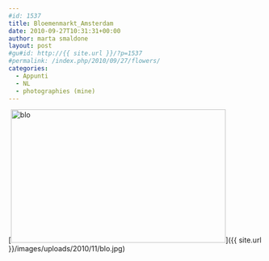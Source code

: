 ```yaml
---
#id: 1537
title: Bloemenmarkt_Amsterdam
date: 2010-09-27T10:31:31+00:00
author: marta smaldone
layout: post
#gu#id: http://{{ site.url }}/?p=1537
#permalink: /index.php/2010/09/27/flowers/
categories:
  - Appunti
  - NL
  - photographies (mine)
---
```

[<img class="aligncenter size-full wp-image-1595" title="blo" src="{{ site.url }}/images/uploads/2010/11/blo.jpg" alt="blo" width="425" height="264" srcset="{{ site.url }}/images/uploads/2010/11/blo.jpg 425w, {{ site.url }}/images/uploads/2010/11/blo-300x186.jpg 300w" sizes="(max-width: 425px) 100vw, 425px" />]({{ site.url }}/images/uploads/2010/11/blo.jpg)